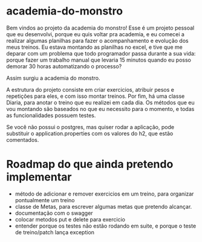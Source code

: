 # academia-do-monstro

Bem vindos ao projeto da academia do monstro! 
Esse é um projeto pessoal que eu desenvolvi, porque eu quis voltar pra academia, e eu comecei a realizar algumas planilhas para fazer o acompanhamento e evolução dos meus treinos. Eu estava montando as planilhas no excel, e tive que me deparar com um problema que todo programador passa durante a sua vida: porque fazer um trabalho manual que levaria 15 minutos quando eu posso demorar 30 horas automatizando o processo?

Assim surgiu a academia do monstro.

A estrutura do projeto consiste em criar exercicios, atribuir pesos e repetições para eles, e com isso montar treinos. Por fim, há uma classe Diaria, para anotar o treino que eu realizei em cada dia.
Os métodos que eu vou montando são baseados no que eu necessito para o momento, e todas as funcionalidades possuem testes.

Se você não possui o postgres, mas quiser rodar a aplicação, pode substituir o application.properties com os valores do h2, que estão comentados.

# Roadmap do que ainda pretendo implementar

  * método de adicionar e remover exercicios em um treino, para organizar pontualmente um treino
  * classe de Metas, para escrever algumas metas que pretendo alcançar.
  * documentação com o swagger
  * colocar metodos put e delete para exercicio
  * entender porque os testes não estão rodando em suite, e porque o teste de treino/patch lança exception
